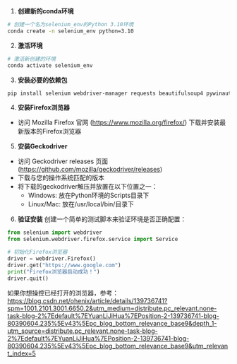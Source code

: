 
1. **创建新的conda环境**
```bash
# 创建一个名为selenium_env的Python 3.10环境
conda create -n selenium_env python=3.10
```

2. **激活环境**
```bash
# 激活新创建的环境
conda activate selenium_env
```

3. **安装必要的依赖包**
```bash
pip install selenium webdriver-manager requests beautifulsoup4 pywinauto pyperclip
```

4. **安装Firefox浏览器**
- 访问 Mozilla Firefox 官网 (https://www.mozilla.org/firefox/) 下载并安装最新版本的Firefox浏览器

5. **安装Geckodriver**
- 访问 Geckodriver releases 页面 (https://github.com/mozilla/geckodriver/releases)
- 下载与您的操作系统匹配的版本
- 将下载的geckodriver解压并放置在以下位置之一：
  - Windows: 放在Python环境的Scripts目录下
  - Linux/Mac: 放在/usr/local/bin/目录下

6. **验证安装**
创建一个简单的测试脚本来验证环境是否正确配置：
```python
from selenium import webdriver
from selenium.webdriver.firefox.service import Service

# 初始化Firefox浏览器
driver = webdriver.Firefox()
driver.get("https://www.google.com")
print("Firefox浏览器启动成功！")
driver.quit()
```

如果你想操控已经打开的浏览器，参考：
https://blog.csdn.net/ohenix/article/details/139736741?spm=1001.2101.3001.6650.2&utm_medium=distribute.pc_relevant.none-task-blog-2%7Edefault%7EYuanLiJiHua%7EPosition-2-139736741-blog-80390604.235%5Ev43%5Epc_blog_bottom_relevance_base9&depth_1-utm_source=distribute.pc_relevant.none-task-blog-2%7Edefault%7EYuanLiJiHua%7EPosition-2-139736741-blog-80390604.235%5Ev43%5Epc_blog_bottom_relevance_base9&utm_relevant_index=5